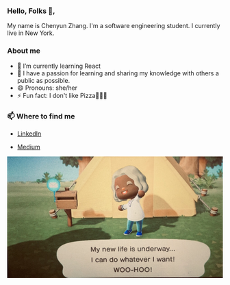 ### Hello, Folks 👋,

My name is Chenyun Zhang. I'm a software engineering student. I currently live in New York.  

### About me 
- 🌱 I’m currently learning React
- 👯 I have a passion for learning and sharing my knowledge with others a public as possible.
- 😄 Pronouns: she/her
- ⚡ Fun fact: I don't like Pizza🍕🍕🍕

### 📫 Where to find me
- [LinkedIn](www.linkedin.com/in/tracy-zhang-link816) 

- [Medium](https://medium.com/@morningchenyun)

![Image](https://github.com/ChenyunZhang/ChenyunZhang/blob/main/AC.jpg?raw=true)
